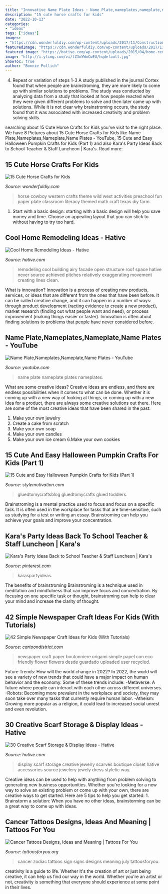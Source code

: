 ```yaml
---
title: "Innovative Name Plate Ideas : Name Plate,nameplates,nameplate,name Plates"
description: "15 cute horse crafts for kids"
date: "2022-10-13"
categories:
- "ideas"
tags: ["ideas"]
images:
- "https://cdn.wonderfuldiy.com/wp-content/uploads/2017/11/Construction-paper-paper-plate-and-yarn-horse.jpg"
featuredImage: "https://cdn.wonderfuldiy.com/wp-content/uploads/2017/11/Construction-paper-paper-plate-and-yarn-horse.jpg"
featured_image: "https://hative.com/wp-content/uploads/2015/04/home-remodeling-ideas/24-home-remodeling-ideas.jpg"
image: "http://i.ytimg.com/vi/lZ3mYWmCwEU/hqdefault.jpg"
ShowToc: true
author: "Bonnie Pollich"
---
```



4. Repeat or variation of steps 1-3
A study published in the journal Cortex found that when people are brainstroming, they are more likely to come up with similar solutions to problems. The study was conducted by analyzing data from a study that looked at how people reacted when they were given different problems to solve and then later came up with solutions. While it is not clear why brainstroming occurs, the study found that it was associated with increased creativity and problem solving skills.

	

		
searching about 15 Cute Horse Crafts for Kids you've visit to the right place. We have 8 Pictures about 15 Cute Horse Crafts for Kids like Name Plate,Nameplates,Nameplate,Name Plates - YouTube, 15 Cute and Easy Halloween Pumpkin Crafts for Kids (Part 1) and also Kara&#039;s Party Ideas Back to School Teacher &amp; Staff Luncheon | Kara&#039;s. Read more:
		
    
## 15 Cute Horse Crafts For Kids

<img loading=lazy src="https://cdn.wonderfuldiy.com/wp-content/uploads/2017/11/Construction-paper-paper-plate-and-yarn-horse.jpg" onerror="this.onerror=null;this.src='https://tse1.mm.bing.net/th?id=OIP.3HcdWloWj2QLKR_-9Pvy_gHaJ4&amp;pid=15.1';" alt="15 Cute Horse Crafts for Kids">

_Source: wonderfuldiy.com_

>horse cowboy western crafts theme wild west activities preschool fun paper plate classroom literacy themed math craft texas diy farm. 

	

1. Start with a basic design: starting with a basic design will help you save money and time. Choose an appealing layout that you can stick to without having to try too hard.

    
## Cool Home Remodeling Ideas - Hative

<img loading=lazy src="https://hative.com/wp-content/uploads/2015/04/home-remodeling-ideas/24-home-remodeling-ideas.jpg" onerror="this.onerror=null;this.src='https://tse3.mm.bing.net/th?id=OIP.Px9UhvsnfGomurj_uFspswHaLH&amp;pid=15.1';" alt="Cool Home Remodeling Ideas - Hative">

_Source: hative.com_

>remodeling cool building airy facade open structure roof space hative never source achieved pitches relatively exaggerating movement creating lines clean. 

	

What is innovation?
Innovation is a process of creating new products, services, or ideas that are different from the ones that have been before. It can be called creative change, and it can happen in a number of ways: through product development (racting evidence to create a new product), market research (finding out what people want and need), or process improvement (making things easier or faster). Innovation is often about finding solutions to problems that people have never considered before.

    
## Name Plate,Nameplates,Nameplate,Name Plates - YouTube

<img loading=lazy src="http://i.ytimg.com/vi/lZ3mYWmCwEU/hqdefault.jpg" onerror="this.onerror=null;this.src='https://tse2.mm.bing.net/th?id=OIP.ipam7B_j8mTtuD9N_I37mwHaFj&amp;pid=15.1';" alt="Name Plate,Nameplates,Nameplate,Name Plates - YouTube">

_Source: youtube.com_

>name plate nameplate plates nameplates. 

	

What are some creative ideas?
Creative ideas are endless, and there are endless possibilities when it comes to what can be done. Whether it is coming up with a new way of looking at things, or coming up with a new idea for a product, there are always some creative solutions out there. Here are some of the most creative ideas that have been shared in the past:
1. Make your own jewelry 
2. Create a cake from scratch 
3. Make your own soap 
4. Make your own candles 
5. Make your own ice cream 
6.Make your own cookies 

    
## 15 Cute And Easy Halloween Pumpkin Crafts For Kids (Part 1)

<img loading=lazy src="https://www.stylemotivation.com/wp-content/uploads/2019/10/sm-174.jpg" onerror="this.onerror=null;this.src='https://tse2.mm.bing.net/th?id=OIP.9a4rBSW8TMFTQ1xf1kW2NwHaLH&amp;pid=15.1';" alt="15 Cute and Easy Halloween Pumpkin Crafts for Kids (Part 1)">

_Source: stylemotivation.com_

>gluedtomycraftsblog gluedtomycrafts glued toddlers. 

	

Brainstroming is a mental practice used to focus and focus on a specific task. It is often used in the workplace for tasks that are time-sensitive, such as studying for a test or writing an essay. Brainstroming can help you achieve your goals and improve your concentration.

    
## Kara&#039;s Party Ideas Back To School Teacher &amp; Staff Luncheon | Kara&#039;s

<img loading=lazy src="https://i.pinimg.com/736x/c5/7d/a0/c57da04424797a4201a34098d9dc2952.jpg" onerror="this.onerror=null;this.src='https://tse3.mm.bing.net/th?id=OIP.ORihYdN0k0Z3wUEEP2MGOAHaJ3&amp;pid=15.1';" alt="Kara&#039;s Party Ideas Back to School Teacher &amp; Staff Luncheon | Kara&#039;s">

_Source: pinterest.com_

>karaspartyideas. 

	

The benefits of brainstroming
Brainstroming is a technique used in meditation and mindfulness that can improve focus and concentration. By focusing on one specific task or thought, brainstroming can help to clear your mind and increase the clarity of thought.

    
## 42 Simple Newspaper Craft Ideas For Kids (With Tutorials)

<img loading=lazy src="http://www.cartoondistrict.com/wp-content/uploads/2017/02/Simple-Newspaper-Craft-Ideas-for-Kids21.jpg" onerror="this.onerror=null;this.src='https://tse2.mm.bing.net/th?id=OIP.n_U427KKOEcMc5U6K4z-3AHaJ4&amp;pid=15.1';" alt="42 Simple Newspaper Craft Ideas for Kids (With Tutorials)">

_Source: cartoondistrict.com_

>newspaper craft paper boutonniere origami simple papel con eco friendly flower flowers desde guardado uploaded user recycled. 

	

Future Trends: How will the world change in 2022?
In 2022, the world will see a variety of new trends that could have a major impact on human behavior and the economy. Some of these trends include: 
-Metaverse: A future where people can interact with each other across different universes. 
-Robots: Becoming more prevalent in the workplace and society, they may soon take over many tasks that currently require human labor. 
-Atheism: Growing more popular as a religion, it could lead to increased social unrest and even revolution.

    
## 30 Creative Scarf Storage &amp; Display Ideas - Hative

<img loading=lazy src="https://hative.com/wp-content/uploads/2015/03/scarf-storage-ideas/29-creative-scarf-storage-and-display-ideas.jpg" onerror="this.onerror=null;this.src='https://tse3.mm.bing.net/th?id=OIP.9T2XyBj6h6HcDNLCGOAUZAHaMY&amp;pid=15.1';" alt="30 Creative Scarf Storage &amp; Display Ideas - Hative">

_Source: hative.com_

>display scarf storage creative jewelry scarves boutique closet hative accessories source jewelery jewely dress styletic way. 

	

Creative ideas can be used to help with anything from problem solving to generating new business opportunities. Whether you're looking for a new way to solve an existing problem or come up with your own, there are creative ways to get started. Here are 5 tips to help you get started: 1. Brainstorm a solution: When you have no other ideas, brainstorming can be a great way to come up with ideas.

    
## Cancer Tattoos Designs, Ideas And Meaning | Tattoos For You

<img loading=lazy src="http://www.tattoosforyou.org/wp-content/uploads/2013/10/Cancer-Zodiac-Sign-Tattoos.jpg" onerror="this.onerror=null;this.src='https://tse1.mm.bing.net/th?id=OIP.mMyiSlk72RPXleZUMm9RDwHaJ4&amp;pid=15.1';" alt="Cancer Tattoos Designs, Ideas and Meaning | Tattoos For You">

_Source: tattoosforyou.org_

>cancer zodiac tattoos sign signs designs meaning july tattoosforyou. 

	

creativity is a guide to life. Whether it's the creation of art or just being creative, it can help us find our way in the world. Whether you're an artist or not, creativity is something that everyone should experience at some point in their lives.

